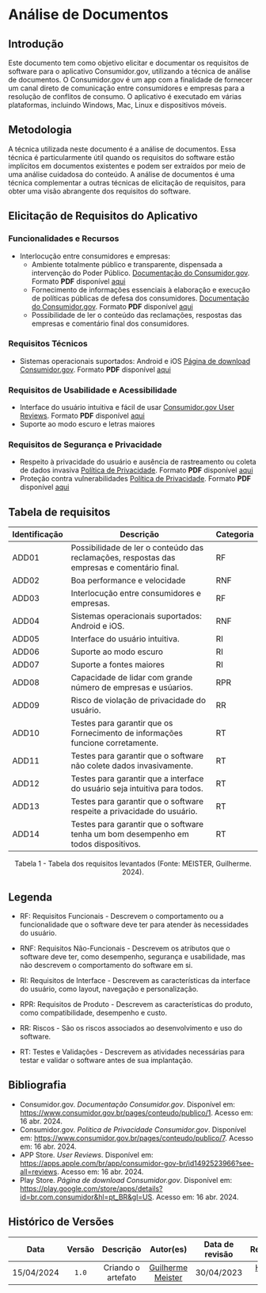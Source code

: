 # Análise de Documentos

## Introdução

Este documento tem como objetivo elicitar e documentar os requisitos de software para o aplicativo Consumidor.gov, utilizando a técnica de análise de documentos. O Consumidor.gov é um app com a finalidade de fornecer um canal direto de comunicação entre consumidores e empresas para a resolução de conflitos de consumo. O aplicativo é executado em várias plataformas, incluindo Windows, Mac, Linux e dispositivos móveis.

## Metodologia

A técnica utilizada neste documento é a análise de documentos. Essa técnica é particularmente útil quando os requisitos do software estão implícitos em documentos existentes e podem ser extraídos por meio de uma análise cuidadosa do conteúdo. A análise de documentos é uma técnica complementar a outras técnicas de elicitação de requisitos, para obter uma visão abrangente dos requisitos do software.

## Elicitação de Requisitos do Aplicativo

### Funcionalidades e Recursos

- Interlocução entre consumidores e empresas:
    - Ambiente totalmente público e transparente, dispensada a intervenção do Poder Público. [Documentação do Consumidor.gov](https://www.consumidor.gov.br/pages/conteudo/publico/1). Formato **PDF** disponível [aqui](https://github.com/Requisitos-de-Software/2024.1-Consumidor.gov/blob/main/assets/conheca-consumidor.gov.pdf)
    - Fornecimento de informações essenciais à elaboração e execução de políticas públicas de defesa dos consumidores. [Documentação do Consumidor.gov](https://www.consumidor.gov.br/pages/conteudo/publico/1).  Formato **PDF** disponível [aqui](https://github.com/Requisitos-de-Software/2024.1-Consumidor.gov/blob/main/assets/conheca-consumidor.gov.pdf)
    - Possibilidade de ler o conteúdo das reclamações, respostas das empresas e comentário final dos consumidores.

### Requisitos Técnicos

- Sistemas operacionais suportados: Android e iOS [Página de download Consumidor.gov](https://play.google.com/store/apps/details?id=br.com.consumidor&hl=pt_BR&gl=US). Formato **PDF** disponível [aqui](https://github.com/Requisitos-de-Software/2024.1-Consumidor.gov/blob/main/assets/conheca-consumidor.gov.pdf)

### Requisitos de Usabilidade e Acessibilidade

- Interface do usuário intuitiva e fácil de usar [Consumidor.gov User Reviews](https://apps.apple.com/br/app/consumidor-gov-br/id1492523966?see-all=reviews). Formato **PDF** disponível [aqui](https://github.com/Requisitos-de-Software/2024.1-Consumidor.gov/blob/main/assets/conheca-consumidor.gov.pdf)
- Suporte ao modo escuro e letras maiores

### Requisitos de Segurança e Privacidade

- Respeito à privacidade do usuário e ausência de rastreamento ou coleta de dados invasiva [Política de Privacidade](https://www.consumidor.gov.br/pages/conteudo/publico/7). Formato **PDF** disponível [aqui](https://github.com/Requisitos-de-Software/2024.1-Consumidor.gov/blob/main/assets/conheca-consumidor.gov.pdf)
- Proteção contra vulnerabilidades [Política de Privacidade](https://www.consumidor.gov.br/pages/conteudo/publico/7). Formato **PDF** disponível [aqui](https://github.com/Requisitos-de-Software/2024.1-Consumidor.gov/blob/main/assets/conheca-consumidor.gov.pdf)

## Tabela de requisitos

| Identificação | Descrição | Categoria |
| --- | --- | --- |
| ADD01 | Possibilidade de ler o conteúdo das reclamações, respostas das empresas e comentário final. | RF |
| ADD02 | Boa performance e velocidade | RNF |
| ADD03 | Interlocução entre consumidores e empresas. | RF |
| ADD04 | Sistemas operacionais suportados: Android e iOS. | RNF |
| ADD05 | Interface do usuário intuitiva. | RI |
| ADD06 | Suporte ao modo escuro | RI |
| ADD07 | Suporte a fontes maiores | RI |
| ADD08 | Capacidade de lidar com grande número de empresas e usúarios. | RPR |
| ADD09 | Risco de violação de privacidade do usuário. | RR |
| ADD10 | Testes para garantir que os Fornecimento de informações funcione corretamente. | RT |
| ADD11 | Testes para garantir que o software não colete dados invasivamente. | RT |
| ADD12 | Testes para garantir que a interface do usuário seja intuitiva para todos. | RT |
| ADD13 | Testes para garantir que o software respeite a privacidade do usuário. | RT |
| ADD14 | Testes para garantir que o software tenha um bom desempenho em todos dispositivos. | RT |
<div style="text-align: center;"><p>Tabela 1 - Tabela dos requisitos levantados (Fonte: MEISTER, Guilherme. 2024).</p></div>

## Legenda

- RF: Requisitos Funcionais - Descrevem o comportamento ou a funcionalidade que o software deve ter para atender às necessidades do usuário.

- RNF: Requisitos Não-Funcionais - Descrevem os atributos que o software deve ter, como desempenho, segurança e usabilidade, mas não descrevem o comportamento do software em si.

- RI: Requisitos de Interface - Descrevem as características da interface do usuário, como layout, navegação e personalização.

- RPR: Requisitos de Produto - Descrevem as características do produto, como compatibilidade, desempenho e custo.

- RR: Riscos - São os riscos associados ao desenvolvimento e uso do software.

- RT: Testes e Validações - Descrevem as atividades necessárias para testar e validar o software antes de sua implantação.

## Bibliografia

- Consumidor.gov. *Documentação Consumidor.gov*. Disponível em: <https://www.consumidor.gov.br/pages/conteudo/publico/1>. Acesso em: 16 abr. 2024.
- Consumidor.gov. *Política de Privacidade Consumidor.gov*. Disponível em: <https://www.consumidor.gov.br/pages/conteudo/publico/7>. Acesso em: 16 abr. 2024.
- APP Store. *User Reviews*. Disponível em: <https://apps.apple.com/br/app/consumidor-gov-br/id1492523966?see-all=reviews>. Acesso em: 16 abr. 2024.
- Play Store. *Página de download Consumidor.gov*. Disponível em: <https://play.google.com/store/apps/details?id=br.com.consumidor&hl=pt_BR&gl=US>. Acesso em: 16 abr. 2024.

## Histórico de Versões
| Data | Versão | Descrição | Autor(es) | Data de revisão | Revisor(es) |
| :-: | :-: | :-: | :-: | :-: | :-: |
| 15/04/2024 | `1.0` | Criando o artefato | [Guilherme Meister](https://github.com/gmeister18) | 30/04/2023 | [Henrique Galdino](https://github.com/hgaldino05) |
